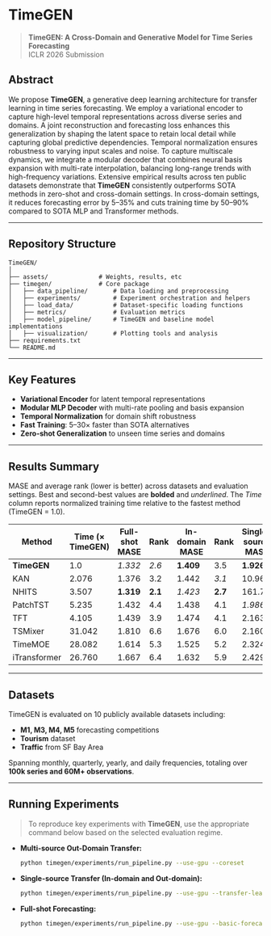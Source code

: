 # TimeGEN

> **TimeGEN: A Cross-Domain and Generative Model for Time Series Forecasting**  
> ICLR 2026 Submission

## Abstract

We propose **TimeGEN**, a generative deep learning architecture for transfer learning in time series forecasting. We employ a variational encoder to capture high-level temporal representations across diverse series and domains. A joint reconstruction and forecasting loss enhances this generalization by shaping the latent space to retain local detail while capturing global predictive dependencies. Temporal normalization ensures robustness to varying input scales and noise. To capture multiscale dynamics, we integrate a modular decoder that combines neural basis expansion with multi-rate interpolation, balancing long-range trends with high-frequency variations. Extensive empirical results across ten public datasets demonstrate that **TimeGEN** consistently outperforms SOTA methods in zero-shot and cross-domain settings. In cross-domain settings, it reduces forecasting error by 5–35% and cuts training time by 50–90% compared to SOTA MLP and Transformer methods.

---

## Repository Structure


```
TimeGEN/
│
├── assets/              # Weights, results, etc
├── timegen/             # Core package
│   ├── data_pipeline/       # Data loading and preprocessing
│   ├── experiments/         # Experiment orchestration and helpers
│   ├── load_data/           # Dataset-specific loading functions
│   ├── metrics/             # Evaluation metrics
│   ├── model_pipeline/      # TimeGEN and baseline model implementations
│   ├── visualization/       # Plotting tools and analysis
├── requirements.txt
└── README.md
```


---

## Key Features

- **Variational Encoder** for latent temporal representations  
- **Modular MLP Decoder** with multi-rate pooling and basis expansion  
- **Temporal Normalization** for domain shift robustness  
- **Fast Training**: 5–30× faster than SOTA alternatives
- **Zero-shot Generalization** to unseen time series and domains 

---

## Results Summary

MASE and average rank (lower is better) across datasets and evaluation settings. Best and second-best values are **bolded** and _underlined_. The *Time* column reports normalized training time relative to the fastest method (TimeGEN = 1.0).

| Method | Time (× TimeGEN) | Full-shot MASE | Rank | In-domain MASE | Rank | Single-source MASE | Rank | Multi-source MASE | Rank |
|--------|------------------|----------------|------|----------------|------|---------------------|------|-------------------|------|
| **TimeGEN** | 1.0 | _1.332_ | _2.6_ | **1.409** | 3.5 | **1.926** | **2.9** | **1.549** | **2.0** |
| KAN | 2.076 | 1.376 | 3.2 | 1.442 | _3.1_ | 10.962 | 4.7 | _1.627_ | _3.5_ |
| NHITS | 3.507 | **1.319** | **2.1** | _1.423_ | **2.7** | 161.73 | 5.0 | 1.783 | 4.6 |
| PatchTST | 5.235 | 1.432 | 4.4 | 1.438 | 4.1 | _1.986_ | _3.5_ | 1.681 | 4.2 |
| TFT | 4.105 | 1.439 | 3.9 | 1.474 | 4.1 | 2.163 | 3.9 | 1.714 | 4.2 |
| TSMixer | 31.042 | 1.810 | 6.6 | 1.676 | 6.0 | 2.160 | 5.0 | 1.816 | 6.2 |
| TimeMOE | 28.082 | 1.614 | 5.3 | 1.525 | 5.2 | 2.324 | 5.1 | 1.904 | 5.4 |
| iTransformer | 26.760 | 1.667 | 6.4 | 1.632 | 5.9 | 2.429 | 5.4 | 2.416 | 5.1 |

---

## Datasets

TimeGEN is evaluated on 10 publicly available datasets including:

- **M1, M3, M4, M5** forecasting competitions
- **Tourism** dataset
- **Traffic** from SF Bay Area

Spanning monthly, quarterly, yearly, and daily frequencies, totaling over **100k series and 60M+ observations**.

---

## Running Experiments

> To reproduce key experiments with **TimeGEN**, use the appropriate command below based on the selected evaluation regime.


- **Multi-source Out-Domain Transfer:**
  ```bash
  python timegen/experiments/run_pipeline.py --use-gpu --coreset
  ```
- **Single-source Transfer (In-domain and Out-domain):**
  ```bash
  python timegen/experiments/run_pipeline.py --use-gpu --transfer-learning
  ```
- **Full-shot Forecasting:**
  ```bash
  python timegen/experiments/run_pipeline.py --use-gpu --basic-forecasting
  ```
